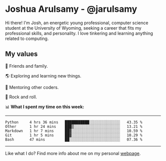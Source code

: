 # Joshua Arulsamy - @jarulsamy

Hi there! I'm Josh, an energetic young professional, computer science student at the University of Wyoming, seeking a career that fits my professional skills, and personality. I love tinkering and learning anything related to computing.

## My values

:yellow_heart: Friends and family.

:earth_americas: Exploring and learning new things.

:book: Mentoring other coders.

:guitar: Rock and roll.

:bar_chart: **What I spent my time on this week:**

------
<!--START_SECTION:waka-->
```text
Python     4 hrs 36 mins   ███████████░░░░░░░░░░░░░░   43.35 % 
Other      1 hr 24 mins    ███▒░░░░░░░░░░░░░░░░░░░░░   13.21 % 
Markdown   1 hr 7 mins     ██▓░░░░░░░░░░░░░░░░░░░░░░   10.59 % 
Git        1 hr 5 mins     ██▓░░░░░░░░░░░░░░░░░░░░░░   10.29 % 
Bash       47 mins         ██░░░░░░░░░░░░░░░░░░░░░░░   07.36 % 
```
<!--END_SECTION:waka-->
------

Like what I do? Find more info about me on my personal [webpage](https://arulsamy.me).
